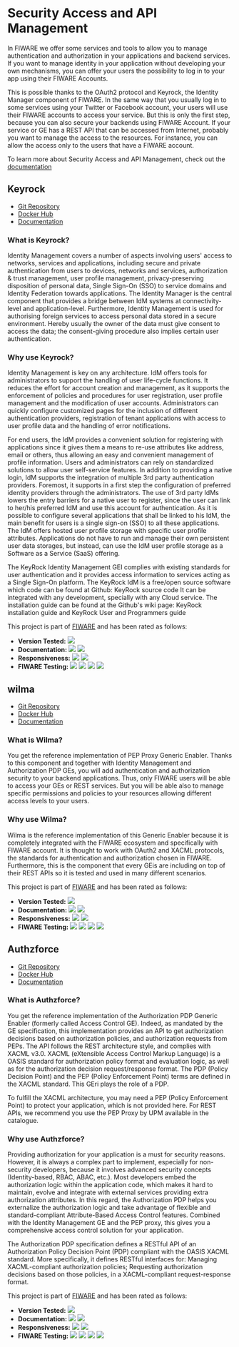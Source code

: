 # Security Access and API Management

In FIWARE we offer some services and tools to allow you to manage authentication and authorization in your applications and backend services. If you want to manage identity in your application without developing your own mechanisms, you can offer your users the possibility to log in to your app using their FIWARE Accounts.

This is possible thanks to the OAuth2 protocol and Keyrock, the Identity Manager component of FIWARE. In the same way that you usually log in to some services using your Twitter or Facebook account, your users will use their FIWARE accounts to access your service. But this is only the first step, because you can also secure your backends using FIWARE Account. If your service or GE has a REST API that can be accessed from Internet, probably you want to manage the access to the resources. For instance, you can allow the access only to the users that have a FIWARE account.

To learn more about Security Access and API Management, check out the [documentation](https://fiwaretourguide.readthedocs.io/en/latest/handling-authorization-and-access-control-to-apis/introduction/)


## Keyrock

* [Git Repository](https://github.com/ging/fiware-idm)
* [Docker Hub](https://hub.docker.com/r/fiware/idm/)
* [Documentation](https://fiware-idm.readthedocs.io/en/latest/)

### What is Keyrock?

Identity Management covers a number of aspects involving users' access to networks, services and applications, including secure and private authentication from users to devices, networks and services, authorization & trust management, user profile management, privacy-preserving disposition of personal data, Single Sign-On (SSO) to service domains and Identity Federation towards applications. The Identity Manager is the central component that provides a bridge between IdM systems at connectivity-level and application-level. Furthermore, Identity Management is used for authorising foreign services to access personal data stored in a secure environment. Hereby usually the owner of the data must give consent to access the data; the consent-giving procedure also implies certain user authentication.


### Why use Keyrock?

Identity Management is key on any architecture. IdM offers tools for administrators to support the handling of user life-cycle functions. It reduces the effort for account creation and management, as it supports the enforcement of policies and procedures for user registration, user profile management and the modification of user accounts. Administrators can quickly configure customized pages for the inclusion of different authentication providers, registration of tenant applications with access to user profile data and the handling of error notifications.

For end users, the IdM provides a convenient solution for registering with applications since it gives them a means to re-use attributes like address, email or others, thus allowing an easy and convenient management of profile information. Users and administrators can rely on standardized solutions to allow user self-service features. In addition to providing a native login, IdM supports the integration of multiple 3rd party authentication providers. Foremost, it supports in a first step the configuration of preferred identity providers through the administrators. The use of 3rd party IdMs lowers the entry barriers for a native user to register, since the user can link to her/his preferred IdM and use this account for authentication. As it is possible to configure several applications that shall be linked to his IdM, the main benefit for users is a single sign-on (SSO) to all these applications. The IdM offers hosted user profile storage with specific user profile attributes. Applications do not have to run and manage their own persistent user data storages, but instead, can use the IdM user profile storage as a Software as a Service (SaaS) offering.

The KeyRock Identity Management GEI complies with existing standards for user authentication and it provides access information to services acting as a Single Sign-On platform. The KeyRock IdM is a free/open source software which code can be found at Github: KeyRock source code It can be integrated with any development, specially with any Cloud service. The installation guide can be found at the Github's wiki page: KeyRock installation guide and KeyRock User and Programmers guide



This project is part of [FIWARE](http://fiware.org/) and has been rated as follows:

* **Version Tested:** ![ ](https://img.shields.io/badge/dynamic/json.svg?label=Version&url=https://jason-fox.github.io/Generic-Enablers/json/keyrock.json&query=$.version&colorB=blue)
* **Documentation:** ![ ](https://img.shields.io/badge/dynamic/json.svg?label=Completeness&url=https://jason-fox.github.io/Generic-Enablers/json/keyrock.json&query=$.docCompleteness&colorB=blue) ![ ](https://img.shields.io/badge/dynamic/json.svg?label=Usability&url=https://jason-fox.github.io/Generic-Enablers/json/keyrock.json&query=$.docSoundness&colorB=blue)
* **Responsiveness:** ![ ](https://img.shields.io/badge/dynamic/json.svg?label=Time%20to%20Respond&url=https://jason-fox.github.io/Generic-Enablers/json/keyrock.json&query=$.timeToCharge&colorB=blue) ![ ](https://img.shields.io/badge/dynamic/json.svg?label=Time%20to%20Fix&url=https://jason-fox.github.io/Generic-Enablers/json/keyrock.json&query=$.timeToFix&colorB=blue)
* **FIWARE Testing:** ![ ](https://img.shields.io/badge/dynamic/json.svg?label=Tests%20Passed&url=https://jason-fox.github.io/Generic-Enablers/json/keyrock.json&query=$.failureRate&colorB=blue)
![ ](https://img.shields.io/badge/dynamic/json.svg?label=Scalability&url=https://jason-fox.github.io/Generic-Enablers/json/keyrock.json&query=$.scalability&colorB=blue)
![ ](https://img.shields.io/badge/dynamic/json.svg?label=Performance&url=https://jason-fox.github.io/Generic-Enablers/json/keyrock.json&query=$.performance&colorB=blue)
![ ](https://img.shields.io/badge/dynamic/json.svg?label=Stability&url=https://jason-fox.github.io/Generic-Enablers/json/keyrock.json&query=$.stability&colorB=blue)


## wilma

* [Git Repository](https://github.com/ging/fiware-pep-proxy)
* [Docker Hub](https://hub.docker.com/r/fiware/pep-proxy/)
* [Documentation](https://fiware-pep-proxy.rtfd.io/)


### What is Wilma?

You get the reference implementation of PEP Proxy Generic Enabler. Thanks to this component and together with Identity Management and Authorization PDP GEs, you will add authentication and authorization security to your backend applications. Thus, only FIWARE users will be able to access your GEs or REST services. But you will be able also to manage specific permissions and policies to your resources allowing different access levels to your users.

### Why use Wilma?

Wilma is the reference implementation of this Generic Enabler because it is completely integrated with the FIWARE ecosystem and specifically with FIWARE account. It is thought to work with OAuth2 and XACML protocols, the standards for authentication and authorization chosen in FIWARE. Furthermore, this is the component that every GEis are including on top of their REST APIs so it is tested and used in many different scenarios.

This project is part of [FIWARE](http://fiware.org/) and has been rated as follows:

* **Version Tested:** ![ ](https://img.shields.io/badge/dynamic/json.svg?label=Version&url=https://jason-fox.github.io/Generic-Enablers/json/wilma.json&query=$.version&colorB=blue)
* **Documentation:** ![ ](https://img.shields.io/badge/dynamic/json.svg?label=Completeness&url=https://jason-fox.github.io/Generic-Enablers/json/wilma.json&query=$.docCompleteness&colorB=blue) ![ ](https://img.shields.io/badge/dynamic/json.svg?label=Usability&url=https://jason-fox.github.io/Generic-Enablers/json/wilma.json&query=$.docSoundness&colorB=blue)
* **Responsiveness:** ![ ](https://img.shields.io/badge/dynamic/json.svg?label=Time%20to%20Respond&url=https://jason-fox.github.io/Generic-Enablers/json/wilma.json&query=$.timeToCharge&colorB=blue) ![ ](https://img.shields.io/badge/dynamic/json.svg?label=Time%20to%20Fix&url=https://jason-fox.github.io/Generic-Enablers/json/wilma.json&query=$.timeToFix&colorB=blue)
* **FIWARE Testing:** ![ ](https://img.shields.io/badge/dynamic/json.svg?label=Tests%20Passed&url=https://jason-fox.github.io/Generic-Enablers/json/wilma.json&query=$.failureRate&colorB=blue)
![ ](https://img.shields.io/badge/dynamic/json.svg?label=Scalability&url=https://jason-fox.github.io/Generic-Enablers/json/wilma.json&query=$.scalability&colorB=blue)
![ ](https://img.shields.io/badge/dynamic/json.svg?label=Performance&url=https://jason-fox.github.io/Generic-Enablers/json/wilma.json&query=$.performance&colorB=blue)
![ ](https://img.shields.io/badge/dynamic/json.svg?label=Stability&url=https://jason-fox.github.io/Generic-Enablers/json/wilma.json&query=$.stability&colorB=blue)


## Authzforce

* [Git Repository](https://github.com/authzforce/server)
* [Docker Hub](https://hub.docker.com/r/authzforce/server/)
* [Documentation](https://authzforce-ce-fiware.rtfd.io/)


### What is Authzforce?

You get the reference implementation of the Authorization PDP Generic Enabler (formerly called Access Control GE). Indeed, as mandated by the GE specification, this implementation provides an API to get authorization decisions based on authorization policies, and authorization requests from PEPs. The API follows the REST architecture style, and complies with XACML v3.0. XACML (eXtensible Access Control Markup Language) is a OASIS standard for authorization policy format and evaluation logic, as well as for the authorization decision request/response format. The PDP (Policy Decision Point) and the PEP (Policy Enforcement Point) terms are defined in the XACML standard. This GEri plays the role of a PDP.

To fulfill the XACML architecture, you may need a PEP (Policy Enforcement Point) to protect your application, which is not provided here. For REST APIs, we recommend you use the PEP Proxy by UPM available in the catalogue.

### Why use Authzforce?

Providing authorization for your application is a must for security reasons. However, it is always a complex part to implement, especially for non-security developers, because it involves advanced security concepts (Identity-based, RBAC, ABAC, etc.). Most developers embed the authorization logic within the application code, which makes it hard to maintain, evolve and integrate with external services providing extra authorization attributes. In this regard, the Authorization PDP helps you externalize the authorization logic and take advantage of flexible and standard-compliant Attribute-Based Access Control features. Combined with the Identity Management GE and the PEP proxy, this gives you a comprehensive access control solution for your application.

The Authorization PDP specification defines a RESTful API of an Authorization Policy Decision Point (PDP) compliant with the OASIS XACML standard. More specifically, it defines RESTful interfaces for:
Managing XACML-compliant authorization policies;
Requesting authorization decisions based on those policies, in a XACML-compliant request-response format.

This project is part of [FIWARE](http://fiware.org/) and has been rated as follows:

* **Version Tested:** ![ ](https://img.shields.io/badge/dynamic/json.svg?label=Version&url=https://jason-fox.github.io/Generic-Enablers/json/authzforce.json&query=$.version&colorB=blue)
* **Documentation:** ![ ](https://img.shields.io/badge/dynamic/json.svg?label=Completeness&url=https://jason-fox.github.io/Generic-Enablers/json/authzforce.json&query=$.docCompleteness&colorB=blue) ![ ](https://img.shields.io/badge/dynamic/json.svg?label=Usability&url=https://jason-fox.github.io/Generic-Enablers/json/authzforce.json&query=$.docSoundness&colorB=blue)
* **Responsiveness:** ![ ](https://img.shields.io/badge/dynamic/json.svg?label=Time%20to%20Respond&url=https://jason-fox.github.io/Generic-Enablers/json/authzforce.json&query=$.timeToCharge&colorB=blue) ![ ](https://img.shields.io/badge/dynamic/json.svg?label=Time%20to%20Fix&url=https://jason-fox.github.io/Generic-Enablers/json/authzforce.json&query=$.timeToFix&colorB=blue)
* **FIWARE Testing:** ![ ](https://img.shields.io/badge/dynamic/json.svg?label=Tests%20Passed&url=https://jason-fox.github.io/Generic-Enablers/json/authzforce.json&query=$.failureRate&colorB=blue)
![ ](https://img.shields.io/badge/dynamic/json.svg?label=Scalability&url=https://jason-fox.github.io/Generic-Enablers/json/authzforce.json&query=$.scalability&colorB=blue)
![ ](https://img.shields.io/badge/dynamic/json.svg?label=Performance&url=https://jason-fox.github.io/Generic-Enablers/json/authzforce.json&query=$.performance&colorB=blue)
![ ](https://img.shields.io/badge/dynamic/json.svg?label=Stability&url=https://jason-fox.github.io/Generic-Enablers/json/authzforce.json&query=$.stability&colorB=blue)